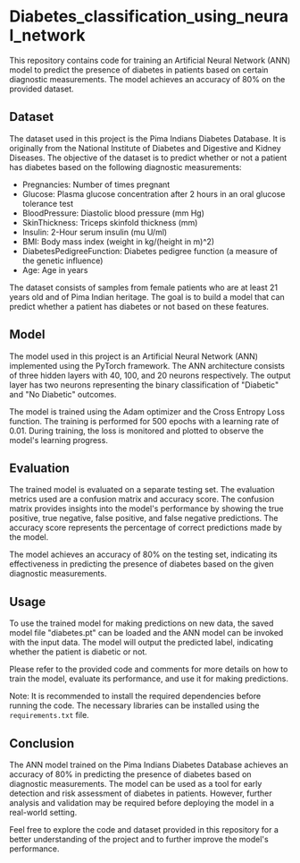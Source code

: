 # Diabetes_classification_using_neural_network

This repository contains code for training an Artificial Neural Network (ANN) model to predict the presence of diabetes in patients based on certain diagnostic measurements. The model achieves an accuracy of 80% on the provided dataset.

## Dataset

The dataset used in this project is the Pima Indians Diabetes Database. It is originally from the National Institute of Diabetes and Digestive and Kidney Diseases. The objective of the dataset is to predict whether or not a patient has diabetes based on the following diagnostic measurements:

- Pregnancies: Number of times pregnant
- Glucose: Plasma glucose concentration after 2 hours in an oral glucose tolerance test
- BloodPressure: Diastolic blood pressure (mm Hg)
- SkinThickness: Triceps skinfold thickness (mm)
- Insulin: 2-Hour serum insulin (mu U/ml)
- BMI: Body mass index (weight in kg/(height in m)^2)
- DiabetesPedigreeFunction: Diabetes pedigree function (a measure of the genetic influence)
- Age: Age in years

The dataset consists of samples from female patients who are at least 21 years old and of Pima Indian heritage. The goal is to build a model that can predict whether a patient has diabetes or not based on these features.

## Model

The model used in this project is an Artificial Neural Network (ANN) implemented using the PyTorch framework. The ANN architecture consists of three hidden layers with 40, 100, and 20 neurons respectively. The output layer has two neurons representing the binary classification of "Diabetic" and "No Diabetic" outcomes.

The model is trained using the Adam optimizer and the Cross Entropy Loss function. The training is performed for 500 epochs with a learning rate of 0.01. During training, the loss is monitored and plotted to observe the model's learning progress.

## Evaluation

The trained model is evaluated on a separate testing set. The evaluation metrics used are a confusion matrix and accuracy score. The confusion matrix provides insights into the model's performance by showing the true positive, true negative, false positive, and false negative predictions. The accuracy score represents the percentage of correct predictions made by the model.

The model achieves an accuracy of 80% on the testing set, indicating its effectiveness in predicting the presence of diabetes based on the given diagnostic measurements.

## Usage

To use the trained model for making predictions on new data, the saved model file "diabetes.pt" can be loaded and the ANN model can be invoked with the input data. The model will output the predicted label, indicating whether the patient is diabetic or not.

Please refer to the provided code and comments for more details on how to train the model, evaluate its performance, and use it for making predictions.

Note: It is recommended to install the required dependencies before running the code. The necessary libraries can be installed using the `requirements.txt` file.

## Conclusion

The ANN model trained on the Pima Indians Diabetes Database achieves an accuracy of 80% in predicting the presence of diabetes based on diagnostic measurements. The model can be used as a tool for early detection and risk assessment of diabetes in patients. However, further analysis and validation may be required before deploying the model in a real-world setting.

Feel free to explore the code and dataset provided in this repository for a better understanding of the project and to further improve the model's performance.
